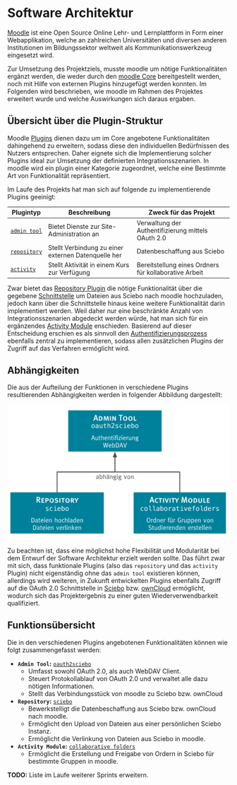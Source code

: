 # Software Architektur

[Moodle](https://moodle.de/) ist eine Open Source Online Lehr- und Lernplattform in Form einer Webapplikation, welche an zahlreichen 
Universitäten und diversen anderen Institutionen im Bildungssektor weltweit als Kommunikationswerkzeug eingesetzt wird. 

Zur Umsetzung des Projektziels, musste moodle um nötige Funktionalitäten ergänzt werden, die weder durch den [moodle Core](https://github.com/moodle/moodle)
bereitgestellt werden, noch mit Hilfe von externen Plugins hinzugefügt werden konnten. Im Folgenden wird beschrieben, 
wie moodle im Rahmen des Projektes erweitert wurde und welche Auswirkungen sich daraus ergaben.

## Übersicht über die Plugin-Struktur

Moodle [Plugins](https://moodle.org/plugins/) dienen dazu um im Core angebotene Funktionalitäten dahingehend zu erweitern, sodass diese den 
individuellen Bedürfnissen des Nutzers entsprechen. Daher eignete sich die Implementierung solcher Plugins ideal zur 
Umsetzung der definierten Integrationsszenarien.
In moodle wird ein plugin einer Kategorie zugeordnet, welche eine Bestimmte Art von Funktionalität repräsentiert. 

Im Laufe des Projekts hat man sich auf folgende zu implementierende Plugins geeinigt:

| Plugintyp                                                   | Beschreibung                                        | Zweck für das Projekt                                 |
|-------------------------------------------------------------|-----------------------------------------------------|-------------------------------------------------------|
| [`admin tool`](https://docs.moodle.org/dev/Activity_modules)| Bietet Dienste zur Site-Administration an           | Verwaltung der Authentifizierung mittels OAuth 2.0    |
| [`repository`](https://docs.moodle.org/dev/Admin_tools)     | Stellt Verbindung zu einer externen Datenquelle her | Datenbeschaffung aus Sciebo                           |
| [`activity`](https://docs.moodle.org/dev/Admin_tools)       | Stellt Aktivität in einem Kurs zur Verfügung        | Bereitstellung eines Ordners für kollaborative Arbeit |


Zwar bietet das [Repository Plugin](https://github.com/pssl16/moodle-repository_sciebo) die nötige Funktionalität über die gegebene 
[Schnittstelle](repository/) um Dateien aus Sciebo nach moodle hochzuladen, jedoch kann über die Schnittstelle 
hinaus keine weitere Funktionalität darin implementiert werden. Weil daher nur eine beschränkte Anzahl von 
Integrationsszenarien abgedeckt werden würde, hat man sich für ein ergänzendes [Activity Module](https://github.com/pssl16/moodle-mod_collaborativefolders) 
enschieden. Basierend auf dieser Entscheidung erschien es als sinnvoll den [Authentifizierungsprozess](https://github.com/pssl16/moodle-tool_oauth2sciebo) ebenfalls zentral 
zu implementieren, sodass allen zusätzlichen Plugins der Zugriff auf das Verfahren ermöglicht wird.

## Abhängigkeiten

Die aus der Aufteilung der Funktionen in verschiedene Plugins resultierenden Abhängigkeiten werden in folgender Abbildung
dargestellt:

![Plugin-Struktur](images/plugin-struktur.svg)

Zu beachten ist, dass eine möglichst hohe Flexibilität und Modularität bei dem Entwurf der Software Architektur erzielt
werden sollte. Das führt zwar mit sich, dass funktionale Plugins (also das `repository` und das `activity` Plugin) nicht
eigenständig ohne das `admin tool` existieren können, allerdings wird weiteren, in Zukunft entwickelten Plugins ebenfalls
Zugriff auf die OAuth 2.0 Schnittstelle in [Sciebo](https://www.sciebo.de/) bzw. [ownCloud](https://owncloud.org/) ermöglicht,
wodurch sich das Projektergebnis zu einer guten Wiederverwendbarkeit qualifiziert.

## Funktionsübersicht

Die in den verschiedenen Plugins angebotenen Funktionalitäten können wie folgt zusammengefasst werden:

* **`Admin Tool`:** [`oauth2sciebo`](admin-tool/)
    * Umfasst sowohl OAuth 2.0, als auch WebDAV Client.
    * Steuert Protokollablauf von OAuth 2.0 und verwaltet alle dazu nötigen Informationen.
    * Stellt das Verbindungsstück von moodle zu Sciebo bzw. ownCloud
* **`Repository`:** [`sciebo`](repository/)
    * Bewerkstelligt die Datenbeschaffung aus Sciebo bzw. ownCloud nach moodle.
    * Ermöglicht den Upload von Dateien aus einer persönlichen Sciebo Instanz.
    * Ermöglicht die Verlinkung von Dateien aus Sciebo in moodle.
* **`Activity Module`:** [`collaborative folders`](activity/)
    * Ermöglicht die Erstellung und Freigabe von Ordern in Sciebo für bestimmte Gruppen in moodle.
    
<div class="alert alert-danger">
  <strong>TODO:</strong> Liste im Laufe weiterer Sprints erweitern.
</div>
